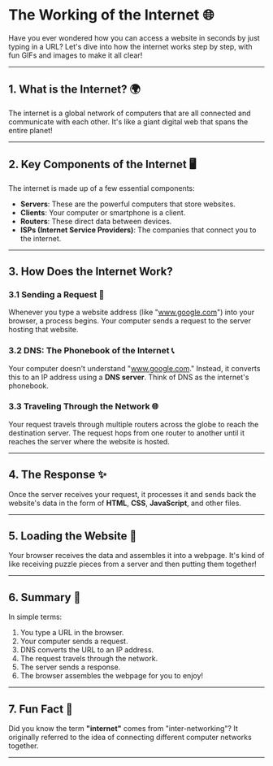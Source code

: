 # The Working of the Internet 🌐

Have you ever wondered how you can access a website in seconds by just typing in a URL? Let's dive into how the internet works step by step, with fun GIFs and images to make it all clear!

---

## 1. What is the Internet? 🌍

The internet is a global network of computers that are all connected and communicate with each other. It's like a giant digital web that spans the entire planet!

---

## 2. Key Components of the Internet 🖥️

The internet is made up of a few essential components:

- **Servers**: These are the powerful computers that store websites.
- **Clients**: Your computer or smartphone is a client.
- **Routers**: These direct data between devices.
- **ISPs (Internet Service Providers)**: The companies that connect you to the internet.

---

## 3. How Does the Internet Work?

### 3.1 Sending a Request 🚀
Whenever you type a website address (like "www.google.com") into your browser, a process begins. Your computer sends a request to the server hosting that website.


### 3.2 DNS: The Phonebook of the Internet 📞
Your computer doesn't understand "www.google.com." Instead, it converts this to an IP address using a **DNS server**. Think of DNS as the internet's phonebook.


### 3.3 Traveling Through the Network 🌐
Your request travels through multiple routers across the globe to reach the destination server. The request hops from one router to another until it reaches the server where the website is hosted.

---

## 4. The Response ✨

Once the server receives your request, it processes it and sends back the website's data in the form of **HTML**, **CSS**, **JavaScript**, and other files.

---

## 5. Loading the Website 🔄

Your browser receives the data and assembles it into a webpage. It's kind of like receiving puzzle pieces from a server and then putting them together!

---

## 6. Summary 📖

In simple terms:
1. You type a URL in the browser.
2. Your computer sends a request.
3. DNS converts the URL to an IP address.
4. The request travels through the network.
5. The server sends a response.
6. The browser assembles the webpage for you to enjoy!

---

## 7. Fun Fact 🌟
Did you know the term **"internet"** comes from "inter-networking"? It originally referred to the idea of connecting different computer networks together.

---
